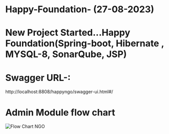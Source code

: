 # Happy-Foundation- (27-08-2023)
# New Project Started...Happy Foundation(Spring-boot, Hibernate , MYSQL-8, SonarQube, JSP) 

# Swagger URL-: 
http://localhost:8808/happyngo/swagger-ui.html#/

# Admin Module flow chart


![Flow Chart NGO](https://github.com/vivekgithub1997/Happy-Foundation/assets/61921329/30e1e9b8-20fb-4c3a-923e-ad2b8b88a019)
